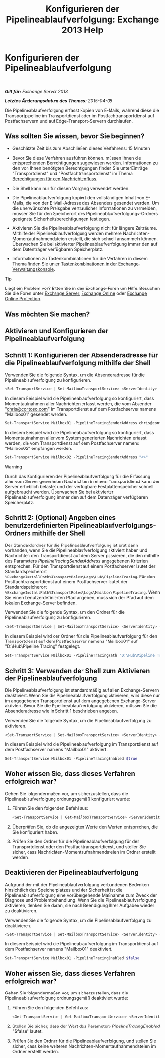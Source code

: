 ﻿---
title: 'Konfigurieren der Pipelineablaufverfolgung: Exchange 2013 Help'
TOCTitle: Konfigurieren der Pipelineablaufverfolgung
ms:assetid: 10293c83-2157-474e-840d-942e064a4672
ms:mtpsurl: https://technet.microsoft.com/de-de/library/JJ916678(v=EXCHG.150)
ms:contentKeyID: 52062832
ms.date: 04/24/2018
mtps_version: v=EXCHG.150
ms.translationtype: HT
---

# Konfigurieren der Pipelineablaufverfolgung

 

_**Gilt für:** Exchange Server 2013_

_**Letztes Änderungsdatum des Themas:** 2015-04-08_

Die Pipelineablaufverfolgung erfasst Kopien von E-Mails, während diese die Transportpipeline im Transportdienst oder im Postfachtransportdienst auf Postfachservern und auf Edge-Transport-Servern durchlaufen.

## Was sollten Sie wissen, bevor Sie beginnen?

  - Geschätzte Zeit bis zum Abschließen dieses Verfahrens: 15 Minuten

  - Bevor Sie diese Verfahren ausführen können, müssen Ihnen die entsprechenden Berechtigungen zugewiesen werden. Informationen zu den von Ihnen benötigten Berechtigungen finden Sie unterEinträge "Transportdienst" und "Postfachtransportdienst" im Thema [Berechtigungen für den Nachrichtenfluss](mail-flow-permissions-exchange-2013-help.md).

  - Die Shell kann nur für diesen Vorgang verwendet werden.

  - Die Pipelineablaufverfolgung kopiert den vollständigen Inhalt von E-Mails, die von der E-Mail-Adresse des Absenders gesendet werden. Um die unerwünschte Preisgabe vertraulicher Informationen zu vermeiden, müssen Sie für den Speicherort des Pipelineablaufverfolgungs-Ordners geeignete Sicherheitsberechtigungen festlegen.

  - Aktivieren Sie die Pipelineablaufverfolgung nicht für längere Zeiträume. Mithilfe der Pipelineablaufverfolgung werden mehrere Nachrichten-Momentaufnahmendateien erstellt, die sich schnell ansammeln können. Überwachen Sie bei aktivierter Pipelineablaufverfolgung immer den auf dem Datenträger verfügbaren Speicherplatz.

  - Informationen zu Tastenkombinationen für die Verfahren in diesem Thema finden Sie unter [Tastenkombinationen in der Exchange-Verwaltungskonsole](keyboard-shortcuts-in-the-exchange-admin-center-exchange-online-protection-help.md).


> [!TIP]  
> Liegt ein Problem vor? Bitten Sie in den Exchange-Foren um Hilfe. Besuchen Sie die Foren unter <A href="https://go.microsoft.com/fwlink/p/?linkid=60612">Exchange Server</A>, <A href="https://go.microsoft.com/fwlink/p/?linkid=267542">Exchange Online</A> oder <A href="https://go.microsoft.com/fwlink/p/?linkid=285351">Exchange Online Protection</A>.



## Was möchten Sie machen?

## Aktivieren und Konfigurieren der Pipelineablaufverfolgung

## Schritt 1: Konfigurieren der Absenderadresse für die Pipelineablaufverfolgung mithilfe der Shell

Verwenden Sie die folgende Syntax, um die Absenderadresse für die Pipelineablaufverfolgung zu konfigurieren.

```powershell
<Set-TransportService | Set-MailboxTransportService> <ServerIdentity> -PipelineTracingSenderAddress <SMTPAddress | "<>">
```

In diesem Beispiel wird die Pipelineablaufverfolgung so konfiguriert, dass Momentaufnahmen aller Nachrichten erfasst werden, die vom Absender "chris@contoso.com" im Transportdienst auf dem Postfachserver namens "Mailbox01" gesendet werden.

```powershell
Set-TransportService Mailbox01 -PipelineTracingSenderAddress chris@contoso.com
```

In diesem Beispiel wird die Pipelineablaufverfolgung so konfiguriert, dass Momentaufnahmen aller vom System generierten Nachrichten erfasst werden, die vom Transportdienst auf dem Postfachserver namens "Mailbox02" empfangen werden.

```powershell
Set-TransportService Mailbox02 -PipelineTracingSenderAddress "<>"
```


> [!WARNING]  
> Durch das Konfigurieren der Pipelineablaufverfolgung für die Erfassung aller vom Server generierten Nachrichten in einem Transportdienst kann der Server erheblich belastet und der verfügbare Festplattenspeicher schnell aufgebraucht werden. Überwachen Sie bei aktivierter Pipelineablaufverfolgung immer den auf dem Datenträger verfügbaren Speicherplatz.



## Schritt 2: (Optional) Angeben eines benutzerdefinierten Pipelineablaufverfolgungs-Ordners mithilfe der Shell

Der Standardordner für die Pipelineablaufverfolgung ist erst dann vorhanden, wenn Sie die Pipelineablaufverfolgung aktiviert haben und Nachrichten den Transportdienst auf dem Server passieren, die den mithilfe des Parameters *PipelineTracingSenderAddress* angegebenen Kriterien entsprechen. Für den Transportdienst auf einem Postfachserver lautet der Standardspeicherort `%ExchangeInstallPath%TransportRoles\Logs\Hub\PipelineTracing`. Für den Postfachtransportdienst auf einem Postfachserver lautet der Standardspeicherort `%ExchangeInstallPath%TransportRoles\Logs\Mailbox\PipelineTracing`. Wenn Sie einen benutzerdefinierten Pfad angeben, muss sich der Pfad auf dem lokalen Exchange-Server befinden.

Verwenden Sie die folgende Syntax, um den Ordner für die Pipelineablaufverfolgung zu konfigurieren.

```powershell
<Set-TransportService | Set-MailboxTransportService> <ServerIdentity> -PipelineTracingPath <LocalFilePath>
```

In diesem Beispiel wird der Ordner für die Pipelineablaufverfolgung für den Transportdienst auf dem Postfachserver namens "Mailbox01" auf "D:\\Hub\\Pipeline Tracing" festgelegt.

```powershell
Set-TransportService Mailbox01 -PipelineTracingPath "D:\Hub\Pipeline Tracing"
```

## Schritt 3: Verwenden der Shell zum Aktivieren der Pipelineablaufverfolgung

Die Pipelineablaufverfolgung ist standardmäßig auf allen Exchange-Servern deaktiviert. Wenn Sie die Pipelineablaufverfolgung aktivieren, wird diese nur im angegebenen Transportdienst auf dem angegebenen Exchange-Server aktiviert. Bevor Sie die Pipelineablaufverfolgung aktivieren, müssen Sie die Absenderadresse wie in Schritt 1 beschrieben angeben.

Verwenden Sie die folgende Syntax, um die Pipelineablaufverfolgung zu aktivieren.

```powershell
<Set-TransportService | Set-MailboxTransportService> <ServerIdentity> -PipelineTracingEnabled $true
```

In diesem Beispiel wird die Pipelineablaufverfolgung im Transportdienst auf dem Postfachserver namens "Mailbox01" aktiviert.

```powershell
Set-TransportService Mailbox01 -PipelineTracingEnabled $true
```

## Woher wissen Sie, dass dieses Verfahren erfolgreich war?

Gehen Sie folgendermaßen vor, um sicherzustellen, dass die Pipelineablaufverfolgung ordnungsgemäß konfiguriert wurde:

1.  Führen Sie den folgenden Befehl aus:
    
    ```powershell
    <Get-TransportService | Get-MailboxTransportService> <ServerIdentity> | Format-List PipelineTracing*
    ```

2.  Überprüfen Sie, ob die angezeigten Werte den Werten entsprechen, die Sie konfiguriert haben.

3.  Prüfen Sie den Ordner für die Pipelineablaufverfolgung für den Transportdienst oder den Postfachtransportdienst, und stellen Sie sicher, dass Nachrichten-Momentaufnahmendateien im Ordner erstellt werden.

## Deaktivieren der Pipelineablaufverfolgung

Aufgrund der mit der Pipelineablaufverfolgung verbundenen Bedenken hinsichtlich des Speicherplatzes und der Sicherheit ist die Pipelineablaufverfolgung eine vorübergehende Maßnahme zum Zweck der Diagnose und Problembehandlung. Wenn Sie die Pipelineablaufverfolgung aktivieren, denken Sie daran, sie nach Beendigung Ihrer Aufgaben wieder zu deaktivieren.

Verwenden Sie die folgende Syntax, um die Pipelineablaufverfolgung zu deaktivieren.

```powershell
<Set-TransportService | Set-MailboxTransportService> <ServerIdentity> -PipelineTracingEnabled $false
```

In diesem Beispiel wird die Pipelineablaufverfolgung im Transportdienst auf dem Postfachserver namens "Mailbox01" deaktiviert.

```powershell
Set-TransportService Mailbox01 -PipelineTracingEnabled $false
```

## Woher wissen Sie, dass dieses Verfahren erfolgreich war?

Gehen Sie folgendermaßen vor, um sicherzustellen, dass die Pipelineablaufverfolgung ordnungsgemäß deaktiviert wurde:

1.  Führen Sie den folgenden Befehl aus:
    
    ```powershell
    <Get-TransportService | Get-MailboxTransportService> <ServerIdentity> | Format-List PipelineTracingEnabled
    ```

2.  Stellen Sie sicher, dass der Wert des Parameters *PipelineTracingEnabled* "$false" lautet.

3.  Prüfen Sie den Ordner für die Pipelineablaufverfolgung, und stellen Sie sicher, dass keine weiteren Nachrichten-Momentaufnahmendateien im Ordner erstellt werden.